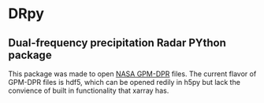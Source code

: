 # DRpy

## **D**ual-frequency precipitation **R**adar **PY**thon package

This package was made to open [NASA GPM-DPR](https://pmm.nasa.gov/gpm/flight-project/dpr) files. The current flavor of GPM-DPR files is hdf5, which can be opened redily in h5py but lack the convience of built in functionality that xarray has. 


